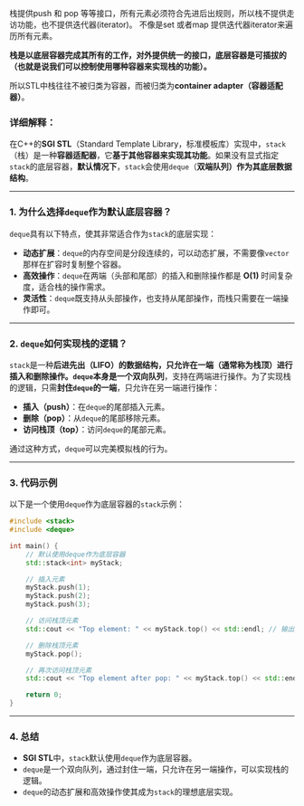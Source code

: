 栈提供push 和 pop 等等接口，所有元素必须符合先进后出规则，所以栈不提供走访功能，也不提供迭代器(iterator)。 不像是set 或者map 提供迭代器iterator来遍历所有元素。

**栈是以底层容器完成其所有的工作，对外提供统一的接口，底层容器是可插拔的（也就是说我们可以控制使用哪种容器来实现栈的功能）。**

所以STL中栈往往不被归类为容器，而被归类为**container adapter（容器适配器）**。

### 详细解释：

在C++的**SGI STL**（Standard Template Library，标准模板库）实现中，`stack`（栈）是一种**容器适配器**，它**基于其他容器来实现其功能**。如果没有显式指定`stack`的底层容器，**默认情况下**，`stack`会使用`deque`（**双端队列）作为其底层数据结构**。

---

### 1. **为什么选择`deque`作为默认底层容器？**
`deque`具有以下特点，使其非常适合作为`stack`的底层实现：
- **动态扩展**：`deque`的内存空间是分段连续的，可以动态扩展，不需要像`vector`那样在扩容时复制整个容器。
- **高效操作**：`deque`在两端（头部和尾部）的插入和删除操作都是 **O(1)** 时间复杂度，适合栈的操作需求。
- **灵活性**：`deque`既支持从头部操作，也支持从尾部操作，而栈只需要在一端操作即可。

---

### 2. **`deque`如何实现栈的逻辑？**
`stack`是一种**后进先出（LIFO）**的数据结构，只允许在一端（通常称为栈顶）进行插入和删除操作。`deque`本身是一个**双向队列**，支持在两端进行操作。为了实现栈的逻辑，只需**封住`deque`的一端**，只允许在另一端进行操作：
- **插入（push）**：在`deque`的尾部插入元素。
- **删除（pop）**：从`deque`的尾部移除元素。
- **访问栈顶（top）**：访问`deque`的尾部元素。

通过这种方式，`deque`可以完美模拟栈的行为。

---

### 3. **代码示例**
以下是一个使用`deque`作为底层容器的`stack`示例：
```cpp
#include <stack>
#include <deque>

int main() {
    // 默认使用deque作为底层容器
    std::stack<int> myStack;

    // 插入元素
    myStack.push(1);
    myStack.push(2);
    myStack.push(3);

    // 访问栈顶元素
    std::cout << "Top element: " << myStack.top() << std::endl; // 输出 3

    // 删除栈顶元素
    myStack.pop();

    // 再次访问栈顶元素
    std::cout << "Top element after pop: " << myStack.top() << std::endl; // 输出 2

    return 0;
}
```

---

### 4. **总结**
- **SGI STL**中，`stack`默认使用`deque`作为底层容器。
- `deque`是一个双向队列，通过封住一端，只允许在另一端操作，可以实现栈的逻辑。
- `deque`的动态扩展和高效操作使其成为`stack`的理想底层实现。